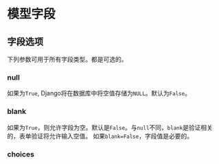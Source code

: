 # 模型字段


## 字段选项 

下列参数可用于所有字段类型。都是可选的。

### null
如果为```True```, Django将在数据库中将空值存储为```NULL```。默认为```False```。

### blank
如果为```True```，则允许字段为空。默认是```False```。与```null```不同，```blank```是验证相关的，表单验证将允许输入空值。
如果```blank=False```，字段值是必要的。

### choices
